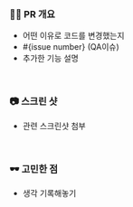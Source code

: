 ### 💁‍♂️ PR 개요

- 어떤 이유로 코드를 변경했는지
- #{issue number} (QA이슈)
- 추가한 기능 설명

<br/>

### 📷 스크린 샷

- 관련 스크린샷 첨부

<br/>

### 🕶️ 고민한 점

- 생각 기록해놓기
